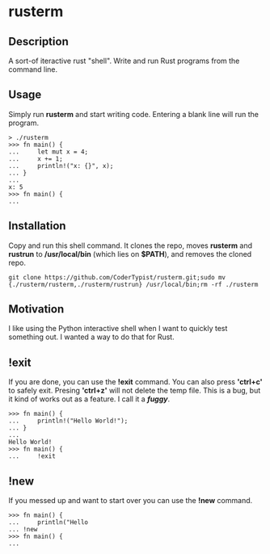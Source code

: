 # rusterm

## Description
A sort-of iteractive rust "shell". Write and run Rust programs from the command line.

## Usage
Simply run __rusterm__ and start writing code. Entering a blank line will run the program.
```
> ./rusterm
>>> fn main() {
...     let mut x = 4;
...     x += 1;
...     println!("x: {}", x);
... }
... 
x: 5
>>> fn main() {
...
```

## Installation
Copy and run this shell command. It clones the repo, moves __rusterm__ and __rustrun__ to __/usr/local/bin__ (which lies on __$PATH__), and removes the cloned repo.
```
git clone https://github.com/CoderTypist/rusterm.git;sudo mv {./rusterm/rusterm,./rusterm/rustrun} /usr/local/bin;rm -rf ./rusterm
```

## Motivation
I like using the Python interactive shell when I want to quickly test something out. I wanted a way to do that for Rust.

## !exit
If you are done, you can use the __!exit__ command. You can also press __'ctrl+c'__ to safely exit. Presing __'ctrl+z'__ will not delete the temp file. This is a bug, but it kind of works out as a feature. I call it a ___fuggy___.
```
>>> fn main() {
...     println!("Hello World!");
... }
...  
Hello World!
>>> fn main() {
...     !exit
```

## !new
If you messed up and want to start over you can use the __!new__ command.
```
>>> fn main() {
...     println("Hello
... !new
>>> fn main() {
...
```
